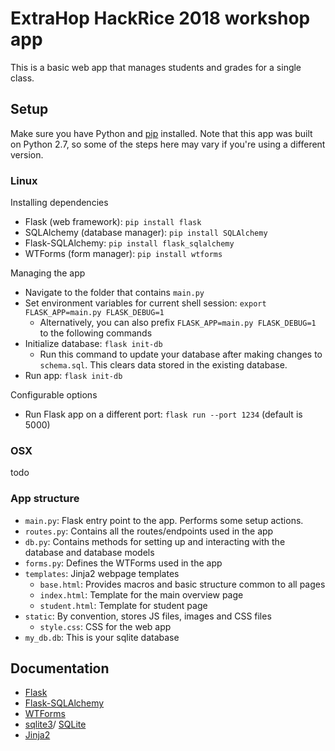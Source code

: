 # ExtraHop HackRice 2018 workshop app

This is a basic web app that manages students and grades for a single class.

## Setup
Make sure you have Python and [pip](https://pip.pypa.io/en/stable/installing/) installed. Note that this app was built on Python 2.7, so some of the steps here may vary if you're using a different version.

### Linux
Installing dependencies
- Flask (web framework): `pip install flask`
- SQLAlchemy (database manager): `pip install SQLAlchemy`
- Flask-SQLAlchemy: `pip install flask_sqlalchemy`
- WTForms (form manager): `pip install wtforms` 

Managing the app
- Navigate to the folder that contains `main.py`
- Set environment variables for current shell session: `export FLASK_APP=main.py FLASK_DEBUG=1`
  - Alternatively, you can also prefix `FLASK_APP=main.py FLASK_DEBUG=1` to the following commands
- Initialize database: `flask init-db`
  - Run this command to update your database after making changes to `schema.sql`. This clears data stored in the existing database.
- Run app: `flask init-db`

Configurable options
- Run Flask app on a different port: `flask run --port 1234` (default is 5000)

### OSX
todo

### App structure
- `main.py`: Flask entry point to the app. Performs some setup actions.
- `routes.py`: Contains all the routes/endpoints used in the app
- `db.py`: Contains methods for setting up and interacting with the database and database models
- `forms.py`: Defines the WTForms used in the app
- `templates`: Jinja2 webpage templates
  -  `base.html`: Provides macros and basic structure common to all pages
  -  `index.html`: Template for the main overview page
  -  `student.html`: Template for student page
- `static`: By convention, stores JS files, images and CSS files
  - `style.css`: CSS for the web app 
- `my_db.db`: This is your sqlite database

## Documentation
- [Flask](http://flask.pocoo.org/docs/1.0/)
- [Flask-SQLAlchemy](http://flask-sqlalchemy.pocoo.org/2.3/)
- [WTForms](https://wtforms.readthedocs.io/en/stable/)
- [sqlite3](https://docs.python.org/2.7/library/sqlite3.html)/ [SQLite](https://www.sqlite.org/docs.html) 
- [Jinja2](http://jinja.pocoo.org/docs/2.10/)
